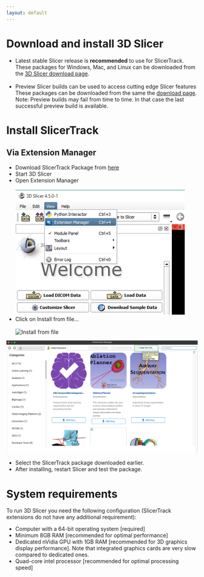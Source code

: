 ```yaml
---
layout: default
---
```

# Download and install 3D Slicer

*   Latest stable Slicer release is <b>recommended</b> to use for SlicerTrack.<br>These packages for Windows, Mac, and Linux can be downloaded from the [3D Slicer download page](http://download.slicer.org/).<br><br>
*   Preview Slicer builds can be used to access cutting edge Slicer features<br>These packages can be downloaded from the same the [download page](http://download.slicer.org/).<br>Note: Preview builds may fail from time to time. In that case the last successful preview build is available.

# Install SlicerTrack

## Via Extension Manager

*   Download SlicerTrack Package from [here](https://drive.google.com/file/d/1k8vI_GSSBOjsnmf_VTtI6GF61TExri_o/view?usp=sharing)
*   Start 3D Slicer
*   Open Extension Manager
<br><br>
![3D Slicer - Open Extension Manager](https://github.com/SlicerRt/slicerrt.github.com/raw/master/images/ExtensionManager_Open.png)
*   Click on Install from file...
<br><br>
![Install from file](https://raw.github.com/slicertrack/slicertrack.github.io/blob/dfa894a7a581191c89354ac0a529764f44ceb18f/resources/download_page/install_from_file.png)

![install from file](resources/download_page/install_from_file.png)

*   Select the SlicerTrack package downloaded earlier.
*   After installing, restart Slicer and test the package.

<!-- 
<br><br>
*   Install SlicerTrack
<br><br>
![3D Slicer - Extension Manager Browser](https://github.com/SlicerRt/slicerrt.github.com/raw/master/images/ExtensionManager_ClickOnSlicerRT.png) 
-->

# System requirements

To run 3D Slicer you need the following configuration (SlicerTrack extensions do not have any additional requirement):

*   Computer with a 64-bit operating system  [required]
*   Minimum 8GB RAM [recommended for optimal performance]
*   Dedicated nVidia GPU with 1GB RAM [recommended for 3D graphics display performance]. Note that integrated graphics cards are very slow compared to dedicated ones.
*   Quad-core intel processor [recommended for optimal processing speed]
